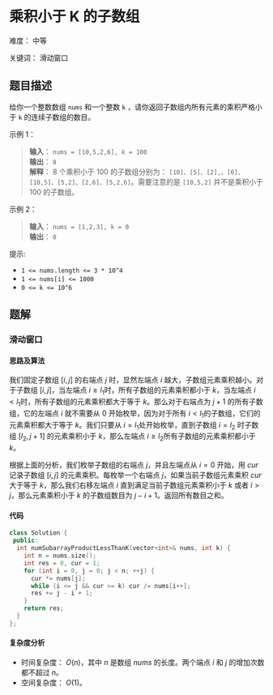 # 乘积小于 K 的子数组

难度： 中等

关键词： 滑动窗口

## 题目描述

给你一个整数数组 `nums` 和一个整数 `k` ，请你返回子数组内所有元素的乘积严格小于 `k` 的连续子数组的数目。

示例 1：

>**输入**： `nums = [10,5,2,6], k = 100` <br>
**输出**： `8` <br>
**解释**： 8 个乘积小于 100 的子数组分别为： `[10]、[5]、[2],、[6]、[10,5]、[5,2]、[2,6]、[5,2,6]`。需要注意的是 `[10,5,2]` 并不是乘积小于 100 的子数组。

示例 2：

>**输入**： `nums = [1,2,3], k = 0` <br>
**输出**： `0`

提示: 

* `1 <= nums.length <= 3 * 10^4`
* `1 <= nums[i] <= 1000`
* `0 <= k <= 10^6`

## 题解

### 滑动窗口

#### 思路及算法

我们固定子数组 $[i, j]$ 的右端点 $j$ 时，显然左端点 $i$ 越大，子数组元素乘积越小。对于子数组 $[i, j]$，当左端点 $i \ge l_1$​ 时，所有子数组的元素乘积都小于 $k$，当左端点 $i \lt l_1$​ 时，所有子数组的元素乘积都大于等于 $k$。那么对于右端点为 $j + 1$ 的所有子数组，它的左端点 $i$ 就不需要从 $0$ 开始枚举，因为对于所有 $i \lt l_1$​ 的子数组，它们的元素乘积都大于等于 $k$。我们只要从 $i = l_1$​ 处开始枚举，直到子数组 $i = l_2$​ 时子数组 $[l_2, j + 1]$ 的元素乘积小于 $k$，那么左端点 $i \ge l_2$​ 所有子数组的元素乘积都小于 $k$。

根据上面的分析，我们枚举子数组的右端点 $j$，并且左端点从 $i = 0$ 开始，用 $cur$ 记录子数组 $[i, j]$ 的元素乘积。每枚举一个右端点 $j$，如果当前子数组元素乘积 $cur$ 大于等于 $k$，那么我们右移左端点 $i$ 直到满足当前子数组元素乘积小于 $k$ 或者 $i > j$，那么元素乘积小于 $k$ 的子数组数目为 $j - i + 1$。返回所有数目之和。

#### 代码

```cpp
class Solution {
 public:
  int numSubarrayProductLessThanK(vector<int>& nums, int k) {
    int n = nums.size();
    int res = 0, cur = 1;
    for (int i = 0, j = 0; j < n; ++j) {
      cur *= nums[j];
      while (i <= j && cur >= k) cur /= nums[i++];
      res += j - i + 1;
    }
    return res;
  }
};
```

#### 复杂度分析

* 时间复杂度： $O(n)$，其中 $n$ 是数组 $nums$ 的长度。两个端点 $i$ 和 $j$ 的增加次数都不超过 $n$。
* 空间复杂度： $O(1)$。